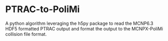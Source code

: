 # PTRAC-to-PoliMi
A python algorithm leveraging the h5py package to read the MCNP6.3 HDF5 formatted PTRAC output and format the output to the MCNPX-PoliMi collision file format.
